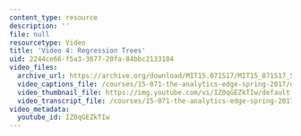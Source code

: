 ```yaml
---
content_type: resource
description: ''
file: null
resourcetype: Video
title: 'Video 4: Regression Trees'
uid: 2244ce66-f5a3-3677-20fa-84bbc2133104
video_files:
  archive_url: https://archive.org/download/MIT15.071S17/MIT15_071S17_Session_4.4.05_300k.mp4
  video_captions_file: /courses/15-071-the-analytics-edge-spring-2017/da3d9be042985135854bf42d4287a296_IZ0qGEZkTIw.vtt
  video_thumbnail_file: https://img.youtube.com/vi/IZ0qGEZkTIw/default.jpg
  video_transcript_file: /courses/15-071-the-analytics-edge-spring-2017/0fb34b1a2c34e0e8543661df03536d9b_IZ0qGEZkTIw.pdf
video_metadata:
  youtube_id: IZ0qGEZkTIw
---
```

